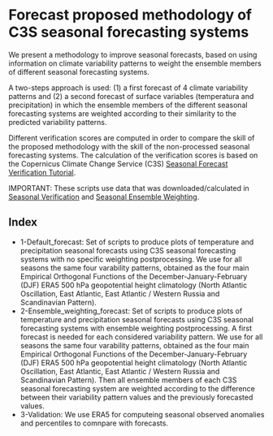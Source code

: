 # Forecast proposed methodology of C3S seasonal forecasting systems

We present a methodology to improve seasonal forecasts, based on using information on climate variability patterns to weight the ensemble members of different seasonal forecasting systems.

A two-steps approach is used: (1) a first forecast of 4 climate variability patterns and (2) a second forecast of surface variables (temperatura and precipitation) in which the ensemble members of the different seasonal forecasting systems are weighted according to their similarity to the predicted variability patterns.

Different verification scores are computed in order to compare the skill of the proposed methodology with the skill of the non-processed seasonal forecasting systems. The calculation of the verification scores is based on the Copernicus Climate Change Service (C3S) [Seasonal Forecast Verification Tutorial](https://ecmwf-projects.github.io/copernicus-training-c3s/sf-verification.html).

IMPORTANT: These scripts use data that was downloaded/calculated in [Seasonal Verification](https://github.com/mSenande/SEAS-Verification) and  [Seasonal Ensemble Weighting](https://github.com/mSenande/SEAS-Ensemble_weighting).

## Index

* 1-Default_forecast: Set of scripts to produce plots of temperature and precipitation seasonal forecasts using C3S seasonal forecasting systems with no specific weighting postprocessing.
We use for all seasons the same four varability patterns, obtained as the four main Empirical Orthogonal Functions of the December-January-February (DJF) ERA5 500 hPa geopotential height climatology (North Atlantic Oscillation, East Atlantic, East Atlantic / Western Russia and Scandinavian Pattern).
* 2-Ensemble_weighting_forecast: Set of scripts to produce plots of temperature and precipitation seasonal forecasts using C3S seasonal forecasting systems with ensemble weighting postprocessing. A first forecast is needed for each considered variability pattern. We use for all seasons the same four varability patterns, obtained as the four main Empirical Orthogonal Functions of the December-January-February (DJF) ERA5 500 hPa geopotential height climatology (North Atlantic Oscillation, East Atlantic, East Atlantic / Western Russia and Scandinavian Pattern). Then all ensemble members of each C3S seasonal forecasting system are weighted according to the difference between their variability pattern values and the previously forecasted values.
* 3-Validation: We use ERA5 for computeing seasonal observed anomalies and percentiles to comnpare with forecasts.